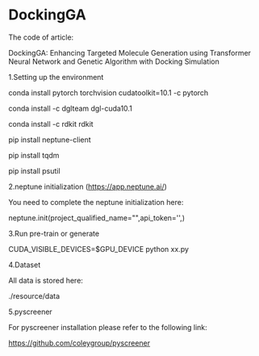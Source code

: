 # DockingGA
The code of article: 

DockingGA: Enhancing Targeted Molecule Generation using Transformer Neural Network and Genetic Algorithm with Docking Simulation

1.Setting up the environment

conda install pytorch torchvision cudatoolkit=10.1 -c pytorch

conda install -c dglteam dgl-cuda10.1

conda install -c rdkit rdkit

pip install neptune-client

pip install tqdm

pip install psutil

2.neptune initialization (https://app.neptune.ai/)

You need to complete the neptune initialization here:

neptune.init(project_qualified_name="",api_token='',)

3.Run pre-train or generate

CUDA_VISIBLE_DEVICES=$GPU_DEVICE python xx.py

4.Dataset

All data is stored here:

./resource/data

5.pyscreener

For pyscreener installation please refer to the following link:

https://github.com/coleygroup/pyscreener


